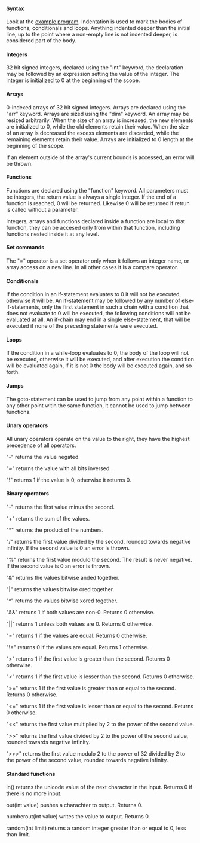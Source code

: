 #### Syntax

Look at the [example program](./example.gtl). Indentation is used to mark the bodies of functions, conditionals and loops. Anything indented deeper than the initial line, up to the point where a non-empty line is not indented deeper, is considered part of the body.

#### Integers

32 bit signed integers, declared using the "int" keyword, the declaration may be followed by an expression setting the value of the integer. The integer is initialized to 0 at the beginning of the scope.

#### Arrays

0-indexed arrays of 32 bit signed integers. Arrays are declared using the "arr" keyword. Arrays are sized using the "dim" keyword. An array may be resized arbitrarily. When the size of an array is increased, the new elements are initialized to 0, while the old elements retain their value. When the size of an array is decreased the excess elements are discarded, while the remaining elements retain their value. Arrays are initialized to 0 length at the beginning of the scope.

If an element outside of the array's current bounds is accessed, an error will be thrown.

#### Functions

Functions are declared using the "function" keyword. All parameters must be integers, the return value is always a single integer. If the end of a function is reached, 0 will be returned. Likewise 0 will be returned if retrun is called without a parameter.

Integers, arrays and functions declared inside a function are local to that function, they can be accesed only from within that function, including functions nested inside it at any level.

#### Set commands

The "=" operator is a set operator only when it follows an integer name, or array access on a new line. In all other cases it is a compare operator.

#### Conditionals

If the condition in an if-statement evaluates to 0 it will not be executed, otherwise it will be. An if-statement may be followed by any number of else-if-statements, only the first statement in such a chain with a condition that does not evaluate to 0 will be executed, the following conditions will not be evaluated at all. An if-chain may end in a single else-statement, that will be executed if none of the preceding statements were executed.

#### Loops

If the condition in a while-loop evaluates to 0, the body of the loop will not be executed, otherwise it will be executed, and after execution the condition will be evaluated again, if it is not 0 the body will be executed again, and so forth.

#### Jumps

The goto-statement can be used to jump from any point within a function to any other point witin the same function, it cannot be used to jump between functions.

#### Unary operators

All unary operators operate on the value to the right, they have the highest precedence of all operators.

"-" returns the value negated.

"~" returns the value with all bits inversed.

"!" returns 1 if the value is 0, otherwise it returns 0.

#### Binary operators

"-" returns the first value minus the second.

"+" returns the sum of the values.

"*" returns the product of the numbers.

"/" returns the first value divided by the second, rounded towards negative infinity. If the second value is 0 an error is thrown.

"%" returns the first value modulo the second. The result is never negative. If the second value is 0 an error is thrown.

"&" returns the values bitwise anded together.

"|" returns the values bitwise ored together.

"^" returns the values bitwise xored together.

"&&" retruns 1 if both values are non-0. Returns 0 otherwise.

"||" returns 1 unless both values are 0. Returns 0 otherwise.

"=" returns 1 if the values are equal. Returns 0 otherwise.

"!=" returns 0 if the values are equal. Returns 1 otherwise.

">" returns 1 if the first value is greater than the second. Returns 0 otherwise.

"<" returns 1 if the first value is lesser than the second. Returns 0 otherwise.

">=" returns 1 if the first value is greater than or equal to the second. Returns 0 otherwise.

"<=" returns 1 if the first value is lesser than or equal to the second. Returns 0 otherwise.

"<<" returns the first value multiplied by 2 to the power of the second value.

">>" returns the first value divided by 2 to the power of the second value, rounded towards negative infinity.

">>>" returns the first value modulo 2 to the power of 32 divided by 2 to the power of the second value, rounded towards negative infinity.

#### Standard functions

in() returns the unicode value of the next character in the input. Returns 0 if there is no more input.

out(int value) pushes a charachter to output. Returns 0.

numberout(int value) writes the value to output. Returns 0.

random(int limit) returns a random integer greater than or equal to 0, less than limit.

